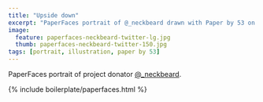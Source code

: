 ```yaml
---
title: "Upside down"
excerpt: "PaperFaces portrait of @_neckbeard drawn with Paper by 53 on an iPad."
image: 
  feature: paperfaces-neckbeard-twitter-lg.jpg
  thumb: paperfaces-neckbeard-twitter-150.jpg
tags: [portrait, illustration, paper by 53]
---
```


PaperFaces portrait of project donator [@_neckbeard](http://twitter.com/_neckbeard).

{% include boilerplate/paperfaces.html %}
